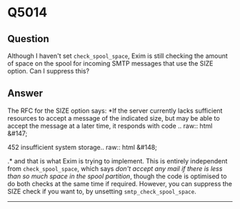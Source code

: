 Q5014
=====

Question
--------

Although I haven't set `check_spool_space`, Exim is still checking the
amount of space on the spool for incoming SMTP messages that use the
SIZE option. Can I suppress this?

Answer
------

The RFC for the SIZE option says: \*If the server currently lacks
sufficient resources to accept a message of the indicated size, but may
be able to accept the message at a later time, it responds with code ..
raw:: html &\#147;

452 insufficient system storage.. raw:: html &\#148;

.\* and that is what Exim is trying to implement. This is entirely
independent from `check_spool_space`, which says *don't accept any mail
if there is less than so much space in the spool partition*, though the
code is optimised to do both checks at the same time if required.
However, you can suppress the SIZE check if you want to, by unsetting
`smtp_check_spool_space`.

* * * * *
